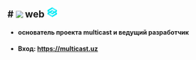 ## # <img src="https://multicast.uz/static/img/0.png" width="200"> **web** <img src="static/img/0.png" width="25">



* #### основатель проекта **multicast** и ведущий разработчик 
* #### Вход: https://multicast.uz
